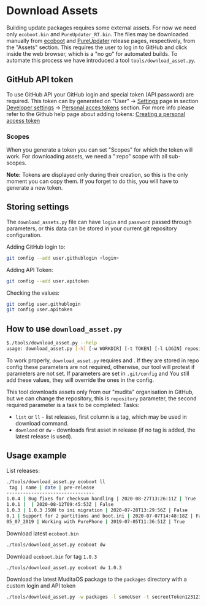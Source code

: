 # Download Assets

Building update packages requires some external assets.
For now we need only `ecoboot.bin` and `PureUpdater_RT.bin`.
The files may be downloaded manually from [ecoboot](https://github.com/mudita/ecoboot/releases) and [PureUpdater](https://github.com/mudita/PureUpdater/releases) release pages, respectively, from the "Assets" section.
This requires the user to log in to GitHub and click inside the web browser, which is a "no go" for automated builds.
To automate this process we have introduced a tool `tools/download_asset.py`.

## GitHub API token

To use GitHub API your GitHub login and special token (API password) are required.
This token can by generated on "User" -> [Settings](https://github.com/settings/profile) page in section [Developer settings](https://github.com/settings/apps) -> [Personal acces tokens](https://github.com/settings/tokens) section.
For more info please refer to the Github help page about adding tokens: [Creating a personal access token](https://docs.github.com/en/free-pro-team@latest/github/authenticating-to-github/creating-a-personal-access-token)
### Scopes
When you generate a token you can set "Scopes" for which the token will work.
For downloading assets, we need a ":repo" scope with all sub-scopes.

**Note:** Tokens are displayed only during their creation, so this is the only moment you can copy them.
If you forget to do this, you will have to generate a new token.

## Storing settings
The `download_assets.py` file can have `login` and `password` passed through parameters,
or this data can be stored in your current git repository configuration.

Adding GitHub login to:
```bash
git config --add user.githublogin <login>
```

Adding API Token:
```bash
git config --add user.apitoken
```

Checking the values:
```bash
git config user.githublogin
git config user.apitoken
```

## How to use `download_asset.py`

```bash
$./tools/download_asset.py --help
usage: download_asset.py [-h] [-w WORKDIR] [-t TOKEN] [-l LOGIN] repository {list,ll,download,dw} ...
```

To work properly, `download_asset.py` requires <Login> and <Token>. If they are stored in repo config these
parameters are not required, otherwise, our tool will protest if parameters are not set.
If parameters are set in `.git/config` and You still add these values, they will override the ones in the config.

This tool downloads assets only from our "mudita" organisation in GitHub, but we can change the repository,
this is `repository` parameter, the second required parameter is a task to be completed:
Tasks:
* `list` or `ll`     - list releases, first column is a tag, which may be used in download command.
* `download` or `dw` - downloads first asset in release (if no tag is added, the latest release is used).

## Usage example

List releases:
```bash
./tools/download_asset.py ecoboot ll
 tag | name | date | pre-release
--------------------------------
1.0.4 | Bug fixes for checksum handling | 2020-08-27T13:26:11Z | True
1.0.1 |  | 2020-08-12T09:45:53Z | False
1.0.3 | 1.0.3 JSON to ini migration | 2020-07-28T13:29:56Z | False
0.1 | Support for 2 partitions and boot.ini | 2020-07-07T14:48:18Z | False
05_07_2019 | Working with PurePhone | 2019-07-05T11:36:51Z | True
```

Download latest `ecoboot.bin`
```bash
./tools/download_asset.py ecoboot dw
```

Download `ecoboot.bin` for tag `1.0.3`
```bash
./tools/download_asset.py ecoboot dw 1.0.3
```

Download the latest MuditaOS package to the `packages` directory with a custom login and API token
```bash
./tools/download_asset.py -w packages -l someUser -t secreetToken123123123 MuditaOs dw
```
